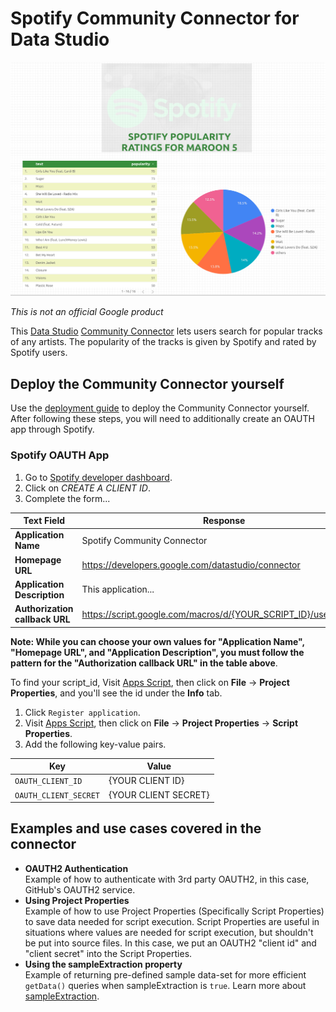 # Spotify Community Connector for Data Studio
![Screenshot](./Spotify.png?raw=true "Screenshot")

*This is not an official Google product*

This [Data Studio][data studio] [Community Connector][community connector] lets
users search for popular tracks of any artists. The popularity of the tracks is given by Spotify and rated by Spotify users. 


## Deploy the Community Connector yourself

Use the [deployment guide][deployment guide] to deploy the Community Connector
yourself. After following these steps, you will need to additionally create an
OAUTH app through Spotify.

### Spotify OAUTH App
1. Go to [Spotify developer dashboard][spotify dashboard].
1. Click on *CREATE A CLIENT ID*.
1. Complete the form...

  | Text Field                     | Response                                                         |
  |  ------------------------------|------------------------------------------------------------------|
  | **Application Name**           | Spotify Community Connector                                       |
  | **Homepage URL**               | https://developers.google.com/datastudio/connector               |
  | **Application Description**    | This application...                                              |
  | **Authorization callback URL** | https://script.google.com/macros/d/{YOUR_SCRIPT_ID}/usercallback |

  **Note: While you can choose your own values for "Application Name", "Homepage
  URL", and "Application Description", you must follow the pattern for the
  "Authorization callback URL" in the table above**.

  To find your script_id, Visit [Apps Script][appsscript], then click on
  **File** -> **Project Properties**, and you'll see the id under the **Info**
  tab.

1. Click `Register application`.
1. Visit [Apps Script][appsscript], then click on **File** -> **Project
   Properties** -> **Script Properties**.
1. Add the following key-value pairs.

  | Key                   | Value                |
  |-----------------------|----------------------|
  | `OAUTH_CLIENT_ID`     | {YOUR CLIENT ID}     |
  | `OAUTH_CLIENT_SECRET` | {YOUR CLIENT SECRET} |

## Examples and use cases covered in the connector

- **OAUTH2 Authentication**</br>
  Example of how to authenticate with 3rd party OAUTH2, in this case, GitHub's
  OAUTH2 service.
- **Using Project Properties**</br>
  Example of how to use Project Properties (Specifically Script Properties) to
  save data needed for script execution. Script Properties are useful in
  situations where values are needed for script execution, but shouldn't be put
  into source files. In this case, we put an OAUTH2 "client id" and "client
  secret" into the Script Properties.
- **Using the sampleExtraction property**</br>
  Example of returning pre-defined sample data-set for more efficient
  `getData()` queries when sampleExtraction is `true`. Learn more about
  [sampleExtraction][sample extraction].


[deployment guide]: ../deploy.md
[spotify dashboard]: https://developer.spotify.com/dashboard/applications
[appsscript]: https://script.google.com
[data studio]: https://datastudio.google.com
[community connector]: https://developers.google.com/datastudio/connector
[sample extraction]: https://developers.google.com/datastudio/connector/reference#getdata
[production deployment]: https://datastudio.google.com/datasources/create?connectorId=AKfycbzkEs5Sz3MZsDggy1QLqwu2T39MNrv9XeC4D0F1d72SRXjpCGyGhoORniwKKgZTSoql
